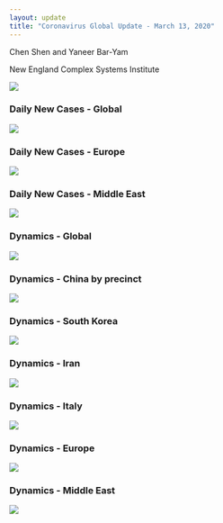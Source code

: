 ```yaml
---
layout: update
title: "Coronavirus Global Update - March 13, 2020"
---
```


Chen Shen and Yaneer Bar-Yam

New England Complex Systems Institute

![](/media/5e6cd25a67c4550b304e6398_3_13_summary.png)

### Daily New Cases - Global

![](/media/5e6cd25aee8a453b2b124537_Intl_3_13.png)

### Daily New Cases - Europe

![](/media/5e6cd25ba9157b2fc9bbcca1_Intl_3_13a.png)

### Daily New Cases - Middle East

![](/media/5e6cd25bee8a456b42124538_Intl_3_13b.png)

### Dynamics - Global

![](/media/5e6cd25b4515887f236f409e_Global_3_13.png)

### Dynamics - China by precinct

![](/media/5e6cd25b7cd89a9c0910f08a_China_3_13.png)

### Dynamics - South Korea

![](/media/5e6cd25b67c455f5264e64ef_Korea_3_13.png)

### Dynamics - Iran

![](/media/5e6cd25cee8a45d1fe1245db_Iran_3_13.png)

### Dynamics - Italy

![](/media/5e6cd25b24f1c8a0eb5cf3d2_Italy_3_13.png)

### Dynamics - Europe

![](/media/5e6cd25b1910c3107a50f9f7_EU_3_13.png)

### Dynamics - Middle East

![](/media/5e6cd25ba9157b05a2bbcd15_ME_3_13.png)
